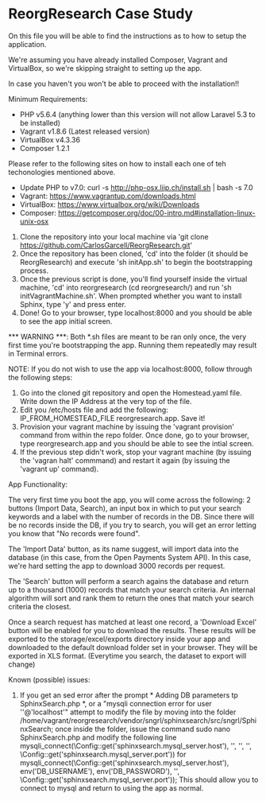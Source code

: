 # ReorgResearch Case Study

On this file you will be able to find the instructions as to how to setup the application.

We're assuming you have already installed Composer, Vagrant and VirtualBox, so we're skipping straight to setting up the app.

In case you haven't you won't be able to proceed with the installation!!

Minimum Requirements:
- PHP v5.6.4 (anything lower than this version will not allow Laravel 5.3 to be installed)
- Vagrant v1.8.6 (Latest released version)
- VirtualBox v4.3.36
- Composer 1.2.1

Please refer to the following sites on how to install each one of teh techonologies mentioned above.
- Update PHP to v7.0: curl -s http://php-osx.liip.ch/install.sh | bash -s 7.0
- Vagrant: https://www.vagrantup.com/downloads.html
- VirtualBox: https://www.virtualbox.org/wiki/Downloads
- Composer: https://getcomposer.org/doc/00-intro.md#installation-linux-unix-osx

1. Clone the repository into your local machine via 'git clone https://github.com/CarlosGarcell/ReorgResearch.git'
2. Once the repository has been cloned, 'cd' into the folder (it should be ReorgResearch) and execute 'sh initApp.sh' to begin the bootstrapping process.
3. Once the previous script is done, you'll find yourself inside the virtual machine, 'cd' into reorgresearch (cd reorgresearch/) and run 'sh initVagrantMachine.sh'. When prompted whether you want to install Sphinx, type 'y' and press enter.
4. Done! Go to your browser, type localhost:8000 and you should be able to see the app initial screen.

*** WARNING ***: Both *.sh files are meant to be ran only once, the very first time you're bootstrapping the app. Running them repeatedly may result in Terminal errors.

NOTE: If you do not wish to use the app via localhost:8000, follow through the following steps:

1. Go into the cloned git repository and open the Homestead.yaml file. Write down the IP Address at the very top of the file.
2. Edit you /etc/hosts file and add the following: IP_FROM_HOMESTEAD_FILE reorgresearch.app. Save it!
3. Provision your vagrant machine by issuing the 'vagrant provision' command from within the repo folder. Once done, go to your browser, type reorgresearch.app and you should be able to see the intial screen.
4. If the previous step didn't work, stop your vagrant machine (by issuing the 'vagran halt' commmand) and restart it again (by issuing the 'vagrant up' command).

App Functionality:

The very first time you boot the app, you will come across the following: 2 buttons (Import Data, Search), an input box in which to put your search keywords and a label with the number of records in the DB.
Since there will be no records inside the DB, if you try to search, you will get an error letting you know that "No records were found".

The 'Import Data' button, as its name suggest, will import data into the database (in this case, from the Open Payments System API). 
In this case, we're hard setting the app to download 3000 records per request.

The 'Search' button will perform a search agains the database and return up to a thousand (1000) records that match your search criteria.
An internal algorithm will sort and rank them to return the ones that match your search criteria the closest.

Once a search request has matched at least one record, a 'Download Excel' button will be enabled for you to download the results.
These results will be exported to the storage/excel/exports directory inside your app and downloaded to the default download folder set in your browser. They will be exported in XLS format. (Everytime you search, the dataset to export will change)

Known (possible) issues:
1. If you get an sed error after the prompt * Adding DB parameters tp SphinxSearch.php *, or a "mysqli connection error for user ''@'localhost'" attempt to modify the file by moving into the folder /home/vagrant/reorgresearch/vendor/sngrl/sphinxsearch/src/sngrl/SphinxSearch;
once inside the folder, issue the command sudo nano SphinxSearch.php and modify the following line mysqli_connect(\Config::get('sphinxsearch.mysql_server.host'), '', '', '', \Config::get('sphinxsearch.mysql_server.port')) for mysqli_connect(\Config::get('sphinxsearch.mysql_server.host'), env('DB_USERNAME'), env('DB_PASSWORD'), '', \Config::get('sphinxsearch.mysql_server.port'));
This should allow you to connect to mysql and return to using the app as normal.